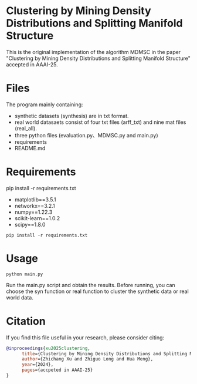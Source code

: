 # Clustering by Mining Density Distributions and Splitting Manifold Structure
This is the original implementation of the algorithm MDMSC in the paper "Clustering by Mining Density Distributions and Splitting Manifold Structure" accepted in AAAI-25. 

# Files
The program mainly containing:
* synthetic datasets (synthesis) are in txt format.
* real world datasaets consist of four txt files (arff_txt) and nine mat files (real_all).
* three python files (evaluation.py、MDMSC.py and main.py)
* requirements
* README.md

# Requirements
pip install -r requirements.txt
* matplotlib==3.5.1
* networkx==3.2.1
* numpy==1.22.3
* scikit-learn==1.0.2
* scipy==1.8.0
```
pip install -r requirements.txt
```
# Usage
```
python main.py
```
 Run the main.py script and obtain the results.
 Before running, you can choose the syn function or real function to cluster the synthetic data or real world data.

# Citation
If you find this file useful in your research, please consider citing:
```bibtex
@inproceedings{xu2025clustering,
      title={Clustering by Mining Density Distributions and Splitting Manifold Structure}, 
      author={Zhichang Xu and Zhiguo Long and Hua Meng},
      year={2024},
      pages={accpeted in AAAI-25} 
}
```